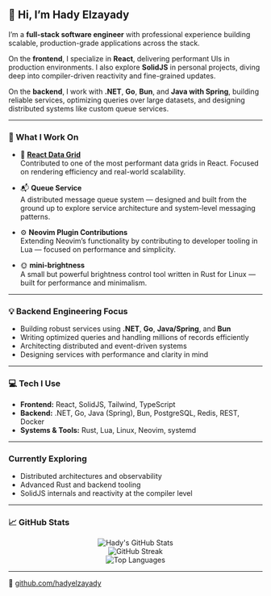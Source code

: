 ## 👋 Hi, I’m Hady Elzayady

I’m a **full-stack software engineer** with professional experience building scalable, production-grade applications across the stack.

On the **frontend**, I specialize in **React**, delivering performant UIs in production environments. I also explore **SolidJS** in personal projects, diving deep into compiler-driven reactivity and fine-grained updates.

On the **backend**, I work with **.NET**, **Go**, **Bun**, and **Java with Spring**, building reliable services, optimizing queries over large datasets, and designing distributed systems like custom queue services.

---

### 🔧 What I Work On

- 🧮 **[React Data Grid](https://github.com/adazzle/react-data-grid)**  
  Contributed to one of the most performant data grids in React. Focused on rendering efficiency and real-world scalability.

- 📬 **Queue Service**  
  A distributed message queue system — designed and built from the ground up to explore service architecture and system-level messaging patterns.

- ⚙️ **Neovim Plugin Contributions**  
  Extending Neovim’s functionality by contributing to developer tooling in Lua — focused on performance and simplicity.

- 🌞 **mini-brightness**  
  A small but powerful brightness control tool written in Rust for Linux — built for performance and minimalism.

---

### 💡 Backend Engineering Focus

- Building robust services using **.NET**, **Go**, **Java/Spring**, and **Bun**  
- Writing optimized queries and handling millions of records efficiently  
- Architecting distributed and event-driven systems  
- Designing services with performance and clarity in mind

---

### 💻 Tech I Use

- **Frontend:** React, SolidJS, Tailwind, TypeScript  
- **Backend:** .NET, Go, Java (Spring), Bun, PostgreSQL, Redis, REST, Docker  
- **Systems & Tools:** Rust, Lua, Linux, Neovim, systemd

---

### Currently Exploring

- Distributed architectures and observability  
- Advanced Rust and backend tooling  
- SolidJS internals and reactivity at the compiler level

---

### 📈 GitHub Stats

<p align="center">
  <img src="https://github-readme-stats.vercel.app/api?username=hadyelzayady&show_icons=true&theme=tokyonight" alt="Hady's GitHub Stats" />
  <br />
  <img src="https://streak-stats.demolab.com?user=hadyelzayady&theme=tokyonight" alt="GitHub Streak" />
  <br />
  <img src="https://github-readme-stats.vercel.app/api/top-langs/?username=hadyelzayady&layout=compact&theme=tokyonight" alt="Top Languages" />
</p>

---

🔗 [github.com/hadyelzayady](https://github.com/hadyelzayady)